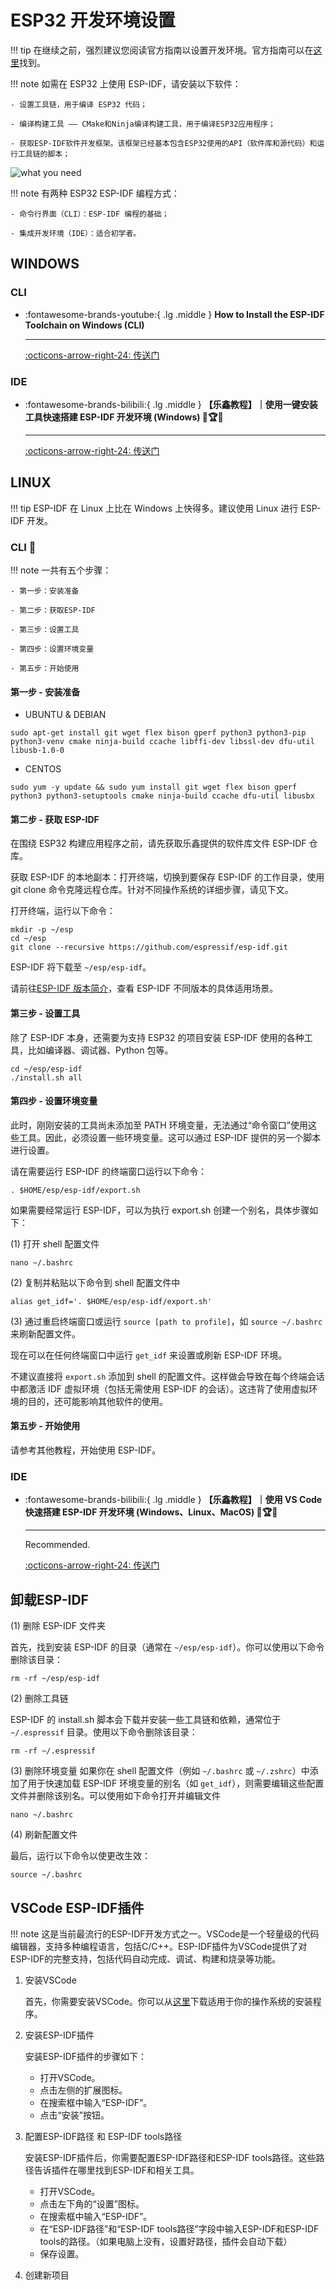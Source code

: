 # ESP32 开发环境设置

!!! tip
    在继续之前，强烈建议您阅读官方指南以设置开发环境。官方指南可以在[这里](https://docs.espressif.com/projects/esp-idf/en/latest/esp32/get-started/index.html)找到。

!!! note
    如需在 ESP32 上使用 ESP-IDF，请安装以下软件：

    - 设置工具链，用于编译 ESP32 代码；

    - 编译构建工具 —— CMake和Ninja编译构建工具，用于编译ESP32应用程序；

    - 获取ESP-IDF软件开发框架。该框架已经基本包含ESP32使用的API（软件库和源代码）和运行工具链的脚本；

![what you need](what-you-need.png)

!!! note
    有两种 ESP32 ESP-IDF 编程方式：

    - 命令行界面（CLI）：ESP-IDF 编程的基础；

    - 集成开发环境（IDE）：适合初学者。
  
## WINDOWS

### CLI

<div class="grid cards" markdown>

-   :fontawesome-brands-youtube:{ .lg .middle } __How to Install the ESP-IDF Toolchain on Windows (CLI)__

    ---

    [:octicons-arrow-right-24: <a href="https://docs.espressif.com/projects/esp-idf/zh_CN/latest/esp32s3/get-started/windows-setup.html" target="_blank"> 传送门 </a>](#)

</div>

### IDE

<div class="grid cards" markdown>

-   :fontawesome-brands-bilibili:{ .lg .middle } __【乐鑫教程】｜使用一键安装工具快速搭建 ESP-IDF 开发环境 (Windows) 🎯🏆✅__

    ---

    [:octicons-arrow-right-24: <a href="https://www.bilibili.com/video/BV1to4y177ko/?spm_id_from=333.999.0.0&vd_source=5a427660f0337fedc22d4803661d493f" target="_blank"> 传送门 </a>](#)

</div>

## LINUX

!!! tip
    ESP-IDF 在 Linux 上比在 Windows 上快得多。建议使用 Linux 进行 ESP-IDF 开发。

### CLI 🎯

!!! note
    一共有五个步骤：

    - 第一步：安装准备

    - 第二步：获取ESP-IDF

    - 第三步：设置工具

    - 第四步：设置环境变量

    - 第五步：开始使用

#### 第一步 - 安装准备

- UBUNTU & DEBIAN

```shell
sudo apt-get install git wget flex bison gperf python3 python3-pip python3-venv cmake ninja-build ccache libffi-dev libssl-dev dfu-util libusb-1.0-0
```

- CENTOS

```shell
sudo yum -y update && sudo yum install git wget flex bison gperf python3 python3-setuptools cmake ninja-build ccache dfu-util libusbx
```

#### 第二步 - 获取 ESP-IDF

在围绕 ESP32 构建应用程序之前，请先获取乐鑫提供的软件库文件 ESP-IDF 仓库。

获取 ESP-IDF 的本地副本：打开终端，切换到要保存 ESP-IDF 的工作目录，使用 git clone 命令克隆远程仓库。针对不同操作系统的详细步骤，请见下文。

打开终端，运行以下命令：

```shell
mkdir -p ~/esp
cd ~/esp
git clone --recursive https://github.com/espressif/esp-idf.git
```
ESP-IDF 将下载至 `~/esp/esp-idf`。

请前往[ESP-IDF 版本简介](https://docs.espressif.com/projects/esp-idf/zh_CN/latest/esp32s3/versions.html)，查看 ESP-IDF 不同版本的具体适用场景。

#### 第三步 - 设置工具

除了 ESP-IDF 本身，还需要为支持 ESP32 的项目安装 ESP-IDF 使用的各种工具，比如编译器、调试器、Python 包等。

```shell
cd ~/esp/esp-idf
./install.sh all
```

#### 第四步 - 设置环境变量

此时，刚刚安装的工具尚未添加至 PATH 环境变量，无法通过“命令窗口”使用这些工具。因此，必须设置一些环境变量。这可以通过 ESP-IDF 提供的另一个脚本进行设置。

请在需要运行 ESP-IDF 的终端窗口运行以下命令：

```shell
. $HOME/esp/esp-idf/export.sh
```

如果需要经常运行 ESP-IDF，可以为执行 export.sh 创建一个别名，具体步骤如下：

(1) 打开 shell 配置文件

```shell
nano ~/.bashrc
```

(2) 复制并粘贴以下命令到 shell 配置文件中

```shell
alias get_idf='. $HOME/esp/esp-idf/export.sh'
```

(3) 通过重启终端窗口或运行 `source [path to profile]`，如 `source ~/.bashrc` 来刷新配置文件。

现在可以在任何终端窗口中运行 `get_idf` 来设置或刷新 ESP-IDF 环境。

不建议直接将 `export.sh` 添加到 shell 的配置文件。这样做会导致在每个终端会话中都激活 IDF 虚拟环境（包括无需使用 ESP-IDF 的会话）。这违背了使用虚拟环境的目的，还可能影响其他软件的使用。

#### 第五步 - 开始使用

请参考其他教程，开始使用 ESP-IDF。





### IDE

<div class="grid cards" markdown>

-   :fontawesome-brands-bilibili:{ .lg .middle } __【乐鑫教程】｜使用 VS Code 快速搭建 ESP-IDF 开发环境 (Windows、Linux、MacOS) 🎯🏆✅__

    ---

    Recommended.

    [:octicons-arrow-right-24: <a href="https://www.bilibili.com/video/BV1V24y1T75n/?spm_id_from=333.999.0.0&vd_source=5a427660f0337fedc22d4803661d493f" target="_blank"> 传送门 </a>](#)

</div>

## 卸载ESP-IDF

(1) 删除 ESP-IDF 文件夹

首先，找到安装 ESP-IDF 的目录（通常在 `~/esp/esp-idf`）。你可以使用以下命令删除该目录：

```shell
rm -rf ~/esp/esp-idf
```

(2) 删除工具链

ESP-IDF 的 install.sh 脚本会下载并安装一些工具链和依赖，通常位于 `~/.espressif` 目录。使用以下命令删除该目录：

```shell
rm -rf ~/.espressif
```

(3) 删除环境变量
如果你在 shell 配置文件（例如 `~/.bashrc` 或 `~/.zshrc`）中添加了用于快速加载 ESP-IDF 环境变量的别名（如 `get_idf`），则需要编辑这些配置文件并删除该别名。可以使用如下命令打开并编辑文件

```shell
nano ~/.bashrc
```

(4) 刷新配置文件

最后，运行以下命令以使更改生效：

```shell
source ~/.bashrc
```
## VSCode ESP-IDF插件
!!! note
    这是当前最流行的ESP-IDF开发方式之一。VSCode是一个轻量级的代码编辑器，支持多种编程语言，包括C/C++。ESP-IDF插件为VSCode提供了对ESP-IDF的完整支持，包括代码自动完成、调试、构建和烧录等功能。

1. 安装VSCode

    首先，你需要安装VSCode。你可以从[这里](https://code.visualstudio.com/)下载适用于你的操作系统的安装程序。

2. 安装ESP-IDF插件

    安装ESP-IDF插件的步骤如下：

    - 打开VSCode。
    - 点击左侧的扩展图标。
    - 在搜索框中输入“ESP-IDF”。
    - 点击“安装”按钮。

3. 配置ESP-IDF路径 和 ESP-IDF tools路径

    安装ESP-IDF插件后，你需要配置ESP-IDF路径和ESP-IDF tools路径。这些路径告诉插件在哪里找到ESP-IDF和相关工具。

    - 打开VSCode。
    - 点击左下角的“设置”图标。
    - 在搜索框中输入“ESP-IDF”。
    - 在“ESP-IDF路径”和“ESP-IDF tools路径”字段中输入ESP-IDF和ESP-IDF tools的路径。（如果电脑上没有，设置好路径，插件会自动下载）
    - 保存设置。

4. 创建新项目